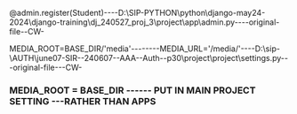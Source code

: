 
@admin.register(Student)----D:\SIP-PYTHON\python\django-may24-2024\django-training\dj_240527_proj_3\project\app\admin.py----original-file--CW-

MEDIA_ROOT=BASE_DIR/'media'--------MEDIA_URL='/media/'----D:\sip-\AUTH\june07-SIR--240607--AAA--Auth--p30\project\project\settings.py---original-file---CW-

### MEDIA_ROOT = BASE_DIR ------ PUT IN MAIN PROJECT SETTING ---RATHER THAN APPS

